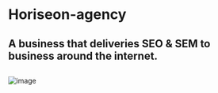 # Horiseon-agency 
## A business that deliveries SEO & SEM to business around the internet.

##


![image](https://user-images.githubusercontent.com/85594926/122630576-c7c04000-d092-11eb-95cb-fe7c75955827.png)
